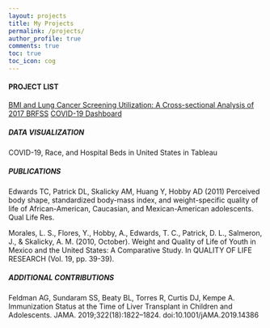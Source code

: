 ```yaml
---
layout: projects
title: My Projects
permalink: /projects/
author_profile: true
comments: true
toc: true
toc_icon: cog
---
```


#### PROJECT LIST

[BMI and Lung Cancer Screening Utilization: A Cross-sectional Analysis of 2017 BRFSS](https://andreahobby.com/projects/lung-cancer-screening/)
[COVID-19 Dashboard](https://andreahobby.com/projects/covid19-race-hospital/)

##### DATA VISUALIZATION
COVID-19, Race, and Hospital Beds in United States in Tableau

##### PUBLICATIONS
Edwards TC, Patrick DL, Skalicky AM, Huang Y, Hobby AD (2011) Perceived body shape, standardized body-mass index, and weight-specific quality of life of African-American, Caucasian, and Mexican-American adolescents. Qual Life Res.

Morales, L. S., Flores, Y., Hobby, A., Edwards, T. C., Patrick, D. L., Salmeron, J., & Skalicky, A. M. (2010, October). Weight and Quality of Life of Youth in Mexico and the United States: A Comparative Study. In QUALITY OF LIFE RESEARCH (Vol. 19, pp. 39-39).

##### ADDITIONAL CONTRIBUTIONS
Feldman AG, Sundaram SS, Beaty BL, Torres R, Curtis DJ, Kempe A. Immunization Status at the Time of Liver Transplant in Children and Adolescents. JAMA. 2019;322(18):1822–1824. doi:10.1001/jAMA.2019.14386

